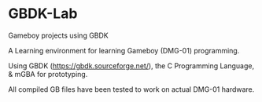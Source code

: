 # GBDK-Lab
Gameboy projects using GBDK

A Learning environment for learning Gameboy (DMG-01) programming.

Using GBDK (https://gbdk.sourceforge.net/), the C Programming Language, & mGBA for prototyping.

All compiled GB files have been tested to work on actual DMG-01 hardware.
